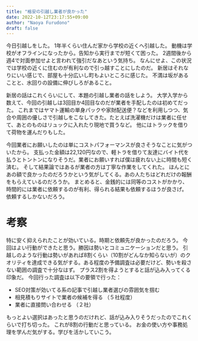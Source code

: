 ```yaml
---
title: "格安の引越し業者が良かった"
date: 2022-10-12T23:17:55+09:00
author: "Naoya Furudono"
draft: false
---
```


今日引越しをした。
1年半くらい住んだ家から学校の近くへ引越した。
動機は学校がオフラインになったから。告知から実行までが短くて困った。
2週間後から週4で対面参加せよと言われて強引だなあという気持ち。
なんにせよ、この状況では学校の近くに住むのが有利なので引っ越すことにしたのだ。
新居はそれなりにいい感じで、部屋も十分広いし町もよいところに感じた。
不満は坂があることと、水回りの設備に伸びしろがあること。

新居の話はこれくらいにして、本題の引越し業者の話をしよう。
大学入学から数えて、今回の引越しは3回目か4回目なのだが業者を手配したのは初めてだった。
これまではヤマト運輸の単身パックや家財配送便？などを利用しつつ、気合や周囲の優しさで引越しをこなしてきた。たとえば洗濯機だけは業者に任せて、あとのものはリュックに入れたり現地で買うなど。
他にはトラックを借りて荷物を運んだりもした。

今回業者にお願いしたのは単にコストパフォーマンスが良さそうなことに気がついたから。
支払った金額は22,120円なので、軽トラを借りて友達にバイト代を払うとトントンになりそうだ。業者にお願いすれば僕は疲れない上に時間も短く済む。
そして結果論ではあるが業者の方は丁寧な作業をしてくれた。
ほんとにあの額で良かったのだろうかという気がしてくる。あの人たちはどれだけの報酬をもらえているのだろうか。
まとめると、金銭的には同等のコストがかかり、時間的には業者に依頼するのが有利、得られる結果も依頼するほうが良さげ。
依頼するしかないだろう。

# 考察

特に安く抑えられたことが効いている。時期と依頼先が良かったのだろう。
今回はよい行動ができたと思う。勝因は勢いとコミュニケーションだと思う。
引越しのような行動は勢いがあれば8割くらい（10割がどんなか知らないが）のクオリティを達成できる気がする。ある程度の予備調査は必要だけど、勢いを殺さない範囲の調査で十分なはず。
プラス2割を得ようとすると話が込み入ってくる印象だ。
今回行った調査は以下の要領で行った：

- SEO対策が効いてる系の記事で引越し業者選びの雰囲気を掴む
- 相見積もりサイトで業者の候補を得る （５社程度）
- 業者に直接問い合わせる （２社）

もっとよい選択はあったと思うのだけれど、話が込み入りそうだったのでこれくらいで打ち切った。
これが8割の行動だと思っている。
お金の使い方や事務処理を学んだ気がする。学びを活かしていこう。

